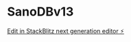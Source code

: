 # SanoDBv13

[Edit in StackBlitz next generation editor ⚡️](https://stackblitz.com/~/github.com/scoshields/SanoDBv13)